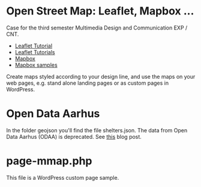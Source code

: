 # Open Street Map: Leaflet, Mapbox ...

Case for the third semester Multimedia Design and Communication EXP / CNT.

* [Leaflet Tutorial](http://leafletjs.com/examples/quick-start/)
* [Leaflet Tutorials](http://leafletjs.com/examples.html)
* [Mapbox](https://www.mapbox.com/)
* [Mapbox samples](https://www.mapbox.com/mapbox-gl-js/example/simple-map/)

Create maps styled according to your design line, and use the maps on your web pages, e.g. stand alone landing pages or as custom pages in WordPress.

# Open Data Aarhus

In the folder geojson you'll find the file shelters.json. The data from Open Data Aarhus (ODAA) is deprecated. See [this](http://multimusen.dk/2017/11/shelters-in-aarhus/) blog post.

# page-mmap.php

This file is a WordPress custom page sample. 
